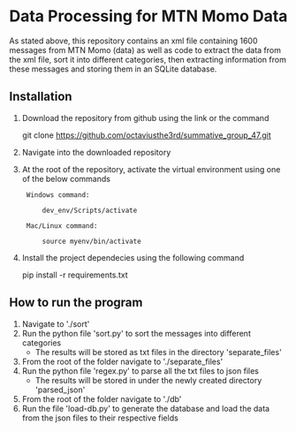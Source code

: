 # Data Processing for MTN Momo Data

As stated above, this repository contains an xml file containing 1600 messages from MTN Momo (data) as well as code to extract the data from the xml file, sort it into different categories, then extracting information from these messages and storing them in an SQLite database.

## Installation

1. Download the repository from github using the link or the command

    git clone https://github.com/octaviusthe3rd/summative_group_47.git

2. Navigate into the downloaded repository
3. At the root of the repository, activate the virtual environment using one of the below commands
 
        Windows command:

            dev_env/Scripts/activate

        Mac/Linux command:

            source myenv/bin/activate

4. Install the project dependecies using the following command

    pip install -r requirements.txt

## How to run the program

1. Navigate to './sort'
2. Run the python file 'sort.py' to sort the messages into different categories
    - The results will be stored as txt files in the directory 'separate_files'
3. From the root of the folder navigate to './separate_files'
4. Run the python file 'regex.py' to parse all the txt files to json files
    - The results will be stored in under the newly created directory 'parsed_json'
5. From the root of the folder navigate to './db'
6. Run the file 'load-db.py' to generate the database and load the data from the json files to their respective fields 